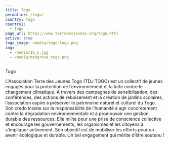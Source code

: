 ```yaml
---
title: Togo
permalink: /togo/
country: Togo
country2:
  - Togo
page_url: https://www.terredesjeunes.org/togo.html
active: true
logo_image: /media/togo-logo.png
img:
  - /media/16_5.jpg
  - /media/mangrove_togo.png
---
```

Togo

L'Association Terre des Jeunes Togo (TDJ TOGO) est un collectif de jeunes engagés pour la protection de l’environnement et la lutte contre le changement climatique. À travers des campagnes de sensibilisation, des conférences, des actions de reboisement et la création de jardins scolaires, l’association aspire à préserver le patrimoine naturel et culturel du Togo. Son credo insiste sur la responsabilité de l’humanité à agir concrètement contre la dégradation environnementale et à promouvoir une gestion durable des ressources. Elle milite pour une prise de conscience collective et encourage les gouvernements, les organismes et les citoyens à s’impliquer activement. Son objectif est de mobiliser les efforts pour un avenir écologique et durable.
Un bel engagement qui mérite d’être soutenu !